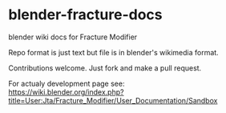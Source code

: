 # blender-fracture-docs
blender wiki docs for Fracture Modifier

Repo format is just text but file is in blender's wikimedia format.

Contributions welcome.  Just fork and make a pull request.

For actualy development page see:<br /> 
https://wiki.blender.org/index.php?title=User:Jta/Fracture_Modifier/User_Documentation/Sandbox
